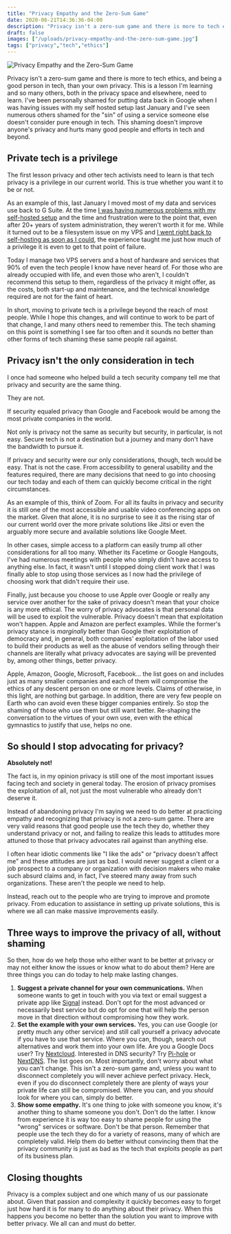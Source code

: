 ```yaml
---
title: "Privacy Empathy and the Zero-Sum Game"
date: 2020-06-21T14:36:36-04:00
description: "Privacy isn't a zero-sum game and there is more to tech ethics, and being a good person in tech, than your own privacy."
draft: false
images: ["/uploads/privacy-empathy-and-the-zero-sum-game.jpg"]
tags: ["privacy","tech","ethics"]
---
```


![Privacy Empathy and the Zero-Sum Game](/uploads/privacy-empathy-and-the-zero-sum-game.jpg)

Privacy isn't a zero-sum game and there is more to tech ethics, and being a good person in tech, than your own privacy. This is a lesson I'm learning and so many others, both in the privacy space and elsewhere, need to learn. I've been personally shamed for putting data back in Google when I was having issues with my self hosted setup last January and I've seen numerous others shamed for the "sin" of using a service someone else doesn't consider pure enough in tech. This shaming doesn't improve anyone's privacy and hurts many good people and efforts in tech and beyond.

## Private tech is a privilege

The first lesson privacy and other tech activists need to learn is that tech privacy is a privilege in our current world. This is true whether you want it to be or not.

As an example of this, last January I moved most of my data and services use back to G Suite. At the time [I was having numerous problems with my self-hosted setup](https://chriswiegman.com/2020/01/the-road-to-sustainable-tech/) and the time and frustration were to the point that, even after 20+ years of system administration, they weren't worth it for me. While it turned out to be a filesystem issue on my VPS and [I went right back to self-hosting as soon as I could](https://chriswiegman.com/2020/04/leaving-big-tech-behind-take-2/), the experience taught me just how much of a privilege it is even to get to that point of failure.

Today I manage two VPS servers and a host of hardware and services that 90% of even the tech people I know have never heard of. For those who are already occupied with life, and even those who aren't, I couldn't recommend this setup to them, regardless of the privacy it might offer, as the costs, both start-up and maintenance, and the technical knowledge required are not for the faint of heart.

In short, moving to private tech is a privilege beyond the reach of most people. While I hope this changes, and will continue to work to be part of that change, I and many others need to remember this. The tech shaming on this point is something I see far too often and it sounds no better than other forms of tech shaming these same people rail against.

## Privacy isn't the only consideration in tech

I once had someone who helped build a tech security company tell me that privacy and security are the same thing.

They are not.

If security equaled privacy than Google and Facebook would be among the most private companies in the world.

Not only is privacy not the same as security but security, in particular, is not easy. Secure tech is not a destination but a journey and many don't have the bandwidth to pursue it.

If privacy and security were our only considerations, though, tech would be easy. That is not the case. From accessibility to general usability and the features required, there are many decisions that need to go into choosing our tech today and each of them can quickly become critical in the right circumstances.

As an example of this, think of Zoom. For all its faults in privacy and security it is still one of the most accessible and usable video conferencing apps on the market. Given that alone, it is no surprise to see it as the rising star of our current world over the more private solutions like Jitsi or even the arguably more secure and available solutions like Google Meet.

In other cases, simple access to a platform can easily trump all other considerations for all too many. Whether its Facetime or Google Hangouts, I've had numerous meetings with people who simply didn't have access to anything else. In fact, it wasn't until I stopped doing client work that I was finally able to stop using those services as I now had the privilege of choosing work that didn't require their use.

Finally, just because you choose to use Apple over Google or really any service over another for the sake of privacy doesn't mean that your choice is any more ethical. The worry of privacy advocates is that personal data will be used to exploit the vulnerable. Privacy doesn't mean that exploitation won't happen. Apple and Amazon are perfect examples. While the former's privacy stance is _marginally_ better than Google their exploitation of democracy and, in general, both companies' exploitation of the labor used to build their products as well as the abuse of vendors selling through their channels are literally what privacy advocates are saying will be prevented by, among other things, better privacy.

Apple, Amazon, Google, Microsoft, Facebook... the list goes on and includes just as many smaller companies and each of them will compromise the ethics of any descent person on one or more levels. Claims of otherwise, in this light, are nothing but garbage. In addition, there are very few people on Earth who can avoid even these bigger companies entirely. So stop the shaming of those who use them but still want better. Re-shaping the conversation to the virtues of your own use, even with the ethical gymnastics to justify that use, helps no one.

## So should I stop advocating for privacy?

**Absolutely not!**

The fact is, in my opinion privacy is still one of the most important issues facing tech and society in general today. The erosion of privacy promises the exploitation of all, not just the most vulnerable who already don't deserve it.

Instead of abandoning privacy I'm saying we need to do better at practicing empathy and recognizing that privacy is not a zero-sum game. There are very valid reasons that good people use the tech they do, whether they understand privacy or not, and failing to realize this leads to attitudes more attuned to those that privacy advocates rail against than anything else.

I often hear idiotic comments like "I like the ads" or "privacy doesn't affect me" and these attitudes are just as bad. I would never suggest a client or a job prospect to a company or organization with decision makers who make such absurd claims and, in fact, I've steered many away from such organizations. These aren't the people we need to help.

Instead, reach out to the people who are trying to improve and promote privacy. From education to assistance in setting up private solutions, this is where we all can make massive improvements easily.

## Three ways to improve the privacy of all, without shaming

So then, how do we help those who either want to be better at privacy or may not either know the issues or know what to do about them? Here are three things you can do today to help make lasting changes.

1. **Suggest a private channel for your own communications.** When someone wants to get in touch with you via text or email suggest a private app like [Signal](https://signal.org/) instead. Don't opt for the most advanced or necessarily best service but do opt for one that will help the person move in that direction without compromising how they work.
2. **Set the example with your own services.** Yes, you can use Google (or pretty much any other service) and still call yourself a privacy advocate if you have to use that service. Where you can, though, search out alternatives and work them into your own life. Are you a Google Docs user? Try [Nextcloud](https://nextcloud.com/). Interested in DNS security? Try [Pi-hole](https://pi-hole.net/) or [NextDNS](https://nextdns.io/). The list goes on. Most importantly, don't worry about what you can't change. This isn't a zero-sum game and, unless you want to disconnect completely you will never achieve perfect privacy. Heck, even if you do disconnect completely there are plenty of ways your private life can still be compromised. Where you can, and you _should_ look for where you can, simply do better.
3. **Show some empathy.** It's one thing to joke with someone you know, it's another thing to shame someone you don't. Don't do the latter. I know from experience it is way too easy to shame people for using the "wrong" services or software. Don't be that person. Remember that people use the tech they do for a variety of reasons, many of which are completely valid. Help them do better without convincing them that the privacy community is just as bad as the tech that exploits people as part of its business plan.

## Closing thoughts

Privacy is a complex subject and one which many of us our passionate about. Given that passion and complexity it quickly becomes easy to forget just how hard it is for many to do anything about their privacy. When this happens you become no better than the solution you want to improve with better privacy. We all can and must do better.
